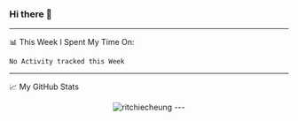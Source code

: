 ### Hi there 👋
---
📊 This Week I Spent My Time On:
<!--START_SECTION:waka-->
```text
No Activity tracked this Week
```
<!--END_SECTION:waka-->
---
📈 My GitHub Stats
<p align="center"> <img src="https://github-readme-stats.vercel.app/api?username=ritchiecheung&show_icons=true&theme=gotham" alt="ritchiecheung" />
---
